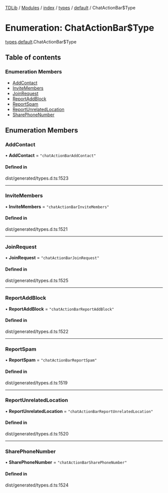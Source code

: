 [TDLib](../README.md) / [Modules](../modules.md) / [index](../modules/index.md) / [types](../modules/index.types.md) / [default](../modules/index.types.default.md) / ChatActionBar$Type

# Enumeration: ChatActionBar$Type

[types](../modules/index.types.md).[default](../modules/index.types.default.md).ChatActionBar$Type

## Table of contents

### Enumeration Members

- [AddContact](index.types.default.ChatActionBar_Type.md#addcontact)
- [InviteMembers](index.types.default.ChatActionBar_Type.md#invitemembers)
- [JoinRequest](index.types.default.ChatActionBar_Type.md#joinrequest)
- [ReportAddBlock](index.types.default.ChatActionBar_Type.md#reportaddblock)
- [ReportSpam](index.types.default.ChatActionBar_Type.md#reportspam)
- [ReportUnrelatedLocation](index.types.default.ChatActionBar_Type.md#reportunrelatedlocation)
- [SharePhoneNumber](index.types.default.ChatActionBar_Type.md#sharephonenumber)

## Enumeration Members

### AddContact

• **AddContact** = ``"chatActionBarAddContact"``

#### Defined in

dist/generated/types.d.ts:1523

___

### InviteMembers

• **InviteMembers** = ``"chatActionBarInviteMembers"``

#### Defined in

dist/generated/types.d.ts:1521

___

### JoinRequest

• **JoinRequest** = ``"chatActionBarJoinRequest"``

#### Defined in

dist/generated/types.d.ts:1525

___

### ReportAddBlock

• **ReportAddBlock** = ``"chatActionBarReportAddBlock"``

#### Defined in

dist/generated/types.d.ts:1522

___

### ReportSpam

• **ReportSpam** = ``"chatActionBarReportSpam"``

#### Defined in

dist/generated/types.d.ts:1519

___

### ReportUnrelatedLocation

• **ReportUnrelatedLocation** = ``"chatActionBarReportUnrelatedLocation"``

#### Defined in

dist/generated/types.d.ts:1520

___

### SharePhoneNumber

• **SharePhoneNumber** = ``"chatActionBarSharePhoneNumber"``

#### Defined in

dist/generated/types.d.ts:1524
